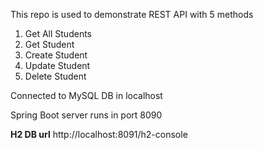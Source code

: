 This repo is used to demonstrate REST API with 5 methods

1. Get All Students
2. Get Student
3. Create Student
4. Update Student
5. Delete Student

Connected to MySQL DB in localhost

Spring Boot server runs in port 8090

**H2 DB url**
http://localhost:8091/h2-console
